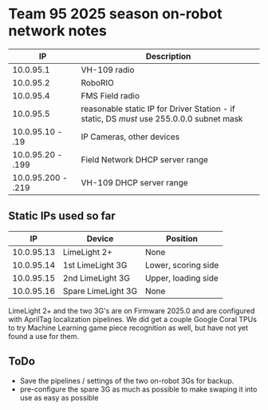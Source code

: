 # Team 95 2025 season on-robot network notes



| IP                  | Description     |
|---------------------|-----------------|
| 10.0.95.1           | VH-109 radio    |
| 10.0.95.2  | RoboRIO         |
| 10.0.95.4  | FMS Field radio |
| 10.0.95.5  | reasonable static IP for Driver Station - if static, DS *must* use 255.0.0.0 subnet mask|
| 10.0.95.10 - .19 | IP Cameras, other devices |
| 10.0.95.20 - .199 | Field Network DHCP server range |
| 10.0.95.200 - .219 | VH-109 DHCP server range|

## Static IPs used so far

| IP         | Device             | Position            |
|------------|--------------------|---------------------|
| 10.0.95.13 | LimeLight 2+       | None                |
| 10.0.95.14 | 1st LimeLight 3G   | Lower, scoring side |
| 10.0.95.15 | 2nd LimeLight 3G   | Upper, loading side |
| 10.0.95.16 | Spare LimeLight 3G | None                |

LimeLight 2+ and the two 3G's are on Firmware 2025.0 and are configured with AprilTag localization pipelines.  We did get a couple Google Coral TPUs to try Machine Learning game piece recognition as well, but have not yet found a use for them.

## ToDo
* Save the pipelines / settings of the two on-robot 3Gs for backup.
* pre-configure the spare 3G as much as possible to make swaping it into use as easy as possible
